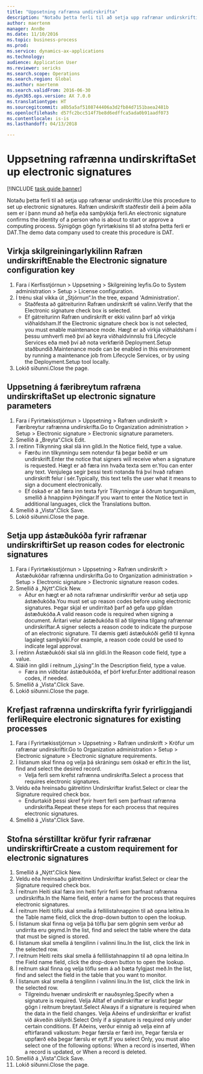 ```yaml
--- 
title: "Uppsetning rafrænna undirskrifta"
description: "Notaðu þetta ferli til að setja upp rafrænar undirskriftir."
author: maertenm
manager: AnnBe
ms.date: 11/10/2016
ms.topic: business-process
ms.prod: 
ms.service: dynamics-ax-applications
ms.technology: 
audience: Application User
ms.reviewer: sericks
ms.search.scope: Operations
ms.search.region: Global
ms.author: maertenm
ms.search.validFrom: 2016-06-30
ms.dyn365.ops.version: AX 7.0.0
ms.translationtype: HT
ms.sourcegitcommit: a8b5a5af5108744406a3d2fb84d7151baea2481b
ms.openlocfilehash: d57fc2bcc514f7be8d6edffca5ada0b91aadf073
ms.contentlocale: is-is
ms.lasthandoff: 04/13/2018

---
```

# <a name="set-up-electronic-signatures"></a><span data-ttu-id="3c531-103">Uppsetning rafrænna undirskrifta</span><span class="sxs-lookup"><span data-stu-id="3c531-103">Set up electronic signatures</span></span>

[!INCLUDE [task guide banner](../../includes/task-guide-banner.md)]

<span data-ttu-id="3c531-104">Notaðu þetta ferli til að setja upp rafrænar undirskriftir.</span><span class="sxs-lookup"><span data-stu-id="3c531-104">Use this procedure to set up electronic signatures.</span></span> <span data-ttu-id="3c531-105">Rafræn undirskrift staðfestir deili á þeim aðila sem er í þann mund að hefja eða samþykkja ferli.</span><span class="sxs-lookup"><span data-stu-id="3c531-105">An electronic signature confirms the identity of a person who is about to start or approve a computing process.</span></span> <span data-ttu-id="3c531-106">Sýnigögn gögn fyrirtækisins til að stofna þetta ferli er DAT.</span><span class="sxs-lookup"><span data-stu-id="3c531-106">The demo data company used to create this procedure is DAT.</span></span>


## <a name="enable-the-electronic-signature-configuration-key"></a><span data-ttu-id="3c531-107">Virkja skilgreiningarlykilinn Rafræn undirskrift</span><span class="sxs-lookup"><span data-stu-id="3c531-107">Enable the Electronic signature configuration key</span></span>
1. <span data-ttu-id="3c531-108">Fara í Kerfisstjórnun > Uppsetning > Skilgreining leyfis.</span><span class="sxs-lookup"><span data-stu-id="3c531-108">Go to System administration > Setup > License configuration.</span></span>
2. <span data-ttu-id="3c531-109">Í trénu skal víkka út „Stjórnun“.</span><span class="sxs-lookup"><span data-stu-id="3c531-109">In the tree, expand 'Administration'.</span></span>
    * <span data-ttu-id="3c531-110">Staðfesta að gátreiturinn Rafræn undirskrift sé valinn.</span><span class="sxs-lookup"><span data-stu-id="3c531-110">Verify that the Electronic signature check box is selected.</span></span>  
    * <span data-ttu-id="3c531-111">Ef gátreiturinn Rafræn undirskrift er ekki valinn þarf að virkja viðhaldsham.</span><span class="sxs-lookup"><span data-stu-id="3c531-111">If the Electronic signature check box is not selected, you must enable maintenance mode.</span></span> <span data-ttu-id="3c531-112">Hægt er að virkja viðhaldsham í þessu umhverfi með því að keyra viðhaldvinnslu frá Lifecycle Services eða með því að nota verkfærið Deployment.Setup staðbundið.</span><span class="sxs-lookup"><span data-stu-id="3c531-112">Maintenance mode can be enabled in this environment by running a maintenance job from Lifecycle Services, or by using the Deployment.Setup tool locally.</span></span>  
3. <span data-ttu-id="3c531-113">Lokið síðunni.</span><span class="sxs-lookup"><span data-stu-id="3c531-113">Close the page.</span></span>

## <a name="set-up-electronic-signature-parameters"></a><span data-ttu-id="3c531-114">Uppsetning á færibreytum rafræna undirskrifta</span><span class="sxs-lookup"><span data-stu-id="3c531-114">Set up electronic signature parameters</span></span>
1. <span data-ttu-id="3c531-115">Fara í Fyrirtækisstjórnun > Uppsetning > Rafræn undirskrift > Færibreytur rafrænna undirskrifta.</span><span class="sxs-lookup"><span data-stu-id="3c531-115">Go to Organization administration > Setup > Electronic signature > Electronic signature parameters.</span></span>
2. <span data-ttu-id="3c531-116">Smellið á „Breyta“.</span><span class="sxs-lookup"><span data-stu-id="3c531-116">Click Edit.</span></span>
3. <span data-ttu-id="3c531-117">Í reitinn Tilkynning skal slá inn gildi.</span><span class="sxs-lookup"><span data-stu-id="3c531-117">In the Notice field, type a value.</span></span>
    * <span data-ttu-id="3c531-118">Færðu inn tilkynningu sem notendur fá þegar beðið er um undirskrift.</span><span class="sxs-lookup"><span data-stu-id="3c531-118">Enter the notice that signers will receive when a signature is requested.</span></span> <span data-ttu-id="3c531-119">Hægt er að færa inn hvaða texta sem er.</span><span class="sxs-lookup"><span data-stu-id="3c531-119">You can enter any text.</span></span> <span data-ttu-id="3c531-120">Venjulega segir þessi texti notanda frá því hvað rafræn undirskrift felur í sér.</span><span class="sxs-lookup"><span data-stu-id="3c531-120">Typically, this text tells the user what it means to sign a document electronically.</span></span>  
    * <span data-ttu-id="3c531-121">Ef óskað er að færa inn texta fyrir Tilkynningar á öðrum tungumálum, smellið á hnappinn Þýðingar.</span><span class="sxs-lookup"><span data-stu-id="3c531-121">If you want to enter the Notice text in additional languages, click the Translations button.</span></span>  
4. <span data-ttu-id="3c531-122">Smellið á „Vista“.</span><span class="sxs-lookup"><span data-stu-id="3c531-122">Click Save.</span></span>
5. <span data-ttu-id="3c531-123">Lokið síðunni.</span><span class="sxs-lookup"><span data-stu-id="3c531-123">Close the page.</span></span>

## <a name="set-up-reason-codes-for-electronic-signatures"></a><span data-ttu-id="3c531-124">Setja upp ástæðukóða fyrir rafrænar undirskriftir</span><span class="sxs-lookup"><span data-stu-id="3c531-124">Set up reason codes for electronic signatures</span></span>
1. <span data-ttu-id="3c531-125">Fara í Fyrirtækisstjórnun > Uppsetning > Rafræn undirskrift > Ástæðukóðar rafrænna undirskrifta.</span><span class="sxs-lookup"><span data-stu-id="3c531-125">Go to Organization administration > Setup > Electronic signature > Electronic signature reason codes.</span></span>
2. <span data-ttu-id="3c531-126">Smellið á „Nýtt“.</span><span class="sxs-lookup"><span data-stu-id="3c531-126">Click New.</span></span>
    * <span data-ttu-id="3c531-127">Áður en hægt er að nota rafrænar undirskriftir verður að setja upp ástæðukóða.</span><span class="sxs-lookup"><span data-stu-id="3c531-127">You must set up reason codes before using electronic signatures.</span></span> <span data-ttu-id="3c531-128">Þegar skjal er undirritað þarf að gefa upp gildan ástæðukóða.</span><span class="sxs-lookup"><span data-stu-id="3c531-128">A valid reason code is required when signing a document.</span></span>     <span data-ttu-id="3c531-129">Áritari velur ástæðukóða til að tilgreina tilgang rafrænnar undirskriftar.</span><span class="sxs-lookup"><span data-stu-id="3c531-129">A signer selects a reason code to indicate the purpose of an electronic signature.</span></span> <span data-ttu-id="3c531-130">Til dæmis gæti ástæðukóði gefið til kynna lagalegt samþykki.</span><span class="sxs-lookup"><span data-stu-id="3c531-130">For example, a reason code could be used to indicate legal approval.</span></span>  
3. <span data-ttu-id="3c531-131">Í reitinn Ástæðukóði skal slá inn gildi.</span><span class="sxs-lookup"><span data-stu-id="3c531-131">In the Reason code field, type a value.</span></span>
4. <span data-ttu-id="3c531-132">Sláið inn gildi í reitnum „Lýsing“.</span><span class="sxs-lookup"><span data-stu-id="3c531-132">In the Description field, type a value.</span></span>
    * <span data-ttu-id="3c531-133">Færa inn viðbótar ástæðukóða, ef þörf krefur.</span><span class="sxs-lookup"><span data-stu-id="3c531-133">Enter additional reason codes, if needed.</span></span>  
5. <span data-ttu-id="3c531-134">Smellið á „Vista“.</span><span class="sxs-lookup"><span data-stu-id="3c531-134">Click Save.</span></span>
6. <span data-ttu-id="3c531-135">Lokið síðunni.</span><span class="sxs-lookup"><span data-stu-id="3c531-135">Close the page.</span></span>

## <a name="require-electronic-signatures-for-existing-processes"></a><span data-ttu-id="3c531-136">Krefjast rafrænna undirskrifta fyrir fyrirliggjandi ferli</span><span class="sxs-lookup"><span data-stu-id="3c531-136">Require electronic signatures for existing processes</span></span>
1. <span data-ttu-id="3c531-137">Fara í Fyrirtækisstjórnun > Uppsetning > Rafræn undirskrift > Kröfur um rafrænar undirskriftir.</span><span class="sxs-lookup"><span data-stu-id="3c531-137">Go to Organization administration > Setup > Electronic signature > Electronic signature requirements.</span></span>
2. <span data-ttu-id="3c531-138">Í listanum skal finna og velja þá skráningu sem óskað er eftir.</span><span class="sxs-lookup"><span data-stu-id="3c531-138">In the list, find and select the desired record.</span></span>
    * <span data-ttu-id="3c531-139">Velja ferli sem krefst rafrænna undirskrifta.</span><span class="sxs-lookup"><span data-stu-id="3c531-139">Select a process that requires electronic signatures.</span></span>  
3. <span data-ttu-id="3c531-140">Veldu eða hreinsaðu gátreitinn Undirskriftar krafist.</span><span class="sxs-lookup"><span data-stu-id="3c531-140">Select or clear the Signature required check box.</span></span>
    * <span data-ttu-id="3c531-141">Endurtakið þessi skref fyrir hvert ferli sem þarfnast rafrænna undirskrifta.</span><span class="sxs-lookup"><span data-stu-id="3c531-141">Repeat these steps for each process that requires electronic signatures.</span></span>  
4. <span data-ttu-id="3c531-142">Smellið á „Vista“.</span><span class="sxs-lookup"><span data-stu-id="3c531-142">Click Save.</span></span>

## <a name="create-a-custom-requirement-for-electronic-signatures"></a><span data-ttu-id="3c531-143">Stofna sérstilltar kröfur fyrir rafrænar undirskriftir</span><span class="sxs-lookup"><span data-stu-id="3c531-143">Create a custom requirement for electronic signatures</span></span>
1. <span data-ttu-id="3c531-144">Smellið á „Nýtt“.</span><span class="sxs-lookup"><span data-stu-id="3c531-144">Click New.</span></span>
2. <span data-ttu-id="3c531-145">Veldu eða hreinsaðu gátreitinn Undirskriftar krafist.</span><span class="sxs-lookup"><span data-stu-id="3c531-145">Select or clear the Signature required check box.</span></span>
3. <span data-ttu-id="3c531-146">Í reitnum Heiti skal færa inn heiti fyrir ferli sem þarfnast rafrænna undirskrifta.</span><span class="sxs-lookup"><span data-stu-id="3c531-146">In the Name field, enter a name for the process that requires electronic signatures.</span></span>
4. <span data-ttu-id="3c531-147">Í reitnum Heiti töflu skal smella á fellilistahnappinn til að opna leitina.</span><span class="sxs-lookup"><span data-stu-id="3c531-147">In the Table name field, click the drop-down button to open the lookup.</span></span>
5. <span data-ttu-id="3c531-148">Í listanum skal finna og velja þá töflu þar sem gögnin sem verður að undirrita eru geymd.</span><span class="sxs-lookup"><span data-stu-id="3c531-148">In the list, find and select the table where the data that must be signed is stored.</span></span>
6. <span data-ttu-id="3c531-149">Í listanum skal smella á tengilinn í valinni línu.</span><span class="sxs-lookup"><span data-stu-id="3c531-149">In the list, click the link in the selected row.</span></span>
7. <span data-ttu-id="3c531-150">Í reitnum Heiti reits skal smella á fellilistahnappinn til að opna leitina.</span><span class="sxs-lookup"><span data-stu-id="3c531-150">In the Field name field, click the drop-down button to open the lookup.</span></span>
8. <span data-ttu-id="3c531-151">Í reitnum skal finna og velja töflu sem á að bæta fylgjast með.</span><span class="sxs-lookup"><span data-stu-id="3c531-151">In the list, find and select the field in the table that you want to monitor.</span></span>
9. <span data-ttu-id="3c531-152">Í listanum skal smella á tengilinn í valinni línu.</span><span class="sxs-lookup"><span data-stu-id="3c531-152">In the list, click the link in the selected row.</span></span>
    * <span data-ttu-id="3c531-153">Tilgreindu hvenær undirskrift er nauðsynleg.</span><span class="sxs-lookup"><span data-stu-id="3c531-153">Specify when a signature is required.</span></span>     <span data-ttu-id="3c531-154">Velja Alltaf ef undirskriftar er krafist þegar gögn í reitnum breytast.</span><span class="sxs-lookup"><span data-stu-id="3c531-154">Select Always if a signature is required when the data in the field changes.</span></span>     <span data-ttu-id="3c531-155">Velja Aðeins ef undirskriftar er krafist við ákveðin skilyrði.</span><span class="sxs-lookup"><span data-stu-id="3c531-155">Select Only if a signature is required only under certain conditions.</span></span> <span data-ttu-id="3c531-156">Ef Aðeins, verður einnig að velja einn af eftirfarandi valkostum: Þegar færsla er færð inn, Þegar færsla er uppfærð eða þegar færslu er eytt.</span><span class="sxs-lookup"><span data-stu-id="3c531-156">If you select Only, you must also select one of the following options: When a record is inserted, When a record is updated, or When a record is deleted.</span></span>  
10. <span data-ttu-id="3c531-157">Smellið á „Vista“.</span><span class="sxs-lookup"><span data-stu-id="3c531-157">Click Save.</span></span>
11. <span data-ttu-id="3c531-158">Lokið síðunni.</span><span class="sxs-lookup"><span data-stu-id="3c531-158">Close the page.</span></span>


